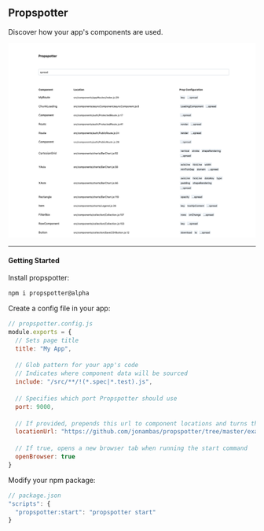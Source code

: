 ## Propspotter

Discover how your app's components are used. 

![Displays component usage of your app through a table](demo.png)

---

#### Getting Started

Install propspotter:
```bash
npm i propspotter@alpha
```

Create a config file in your app:
```js
// propspotter.config.js
module.exports = {
  // Sets page title
  title: "My App",

  // Glob pattern for your app's code
  // Indicates where component data will be sourced
  include: "/src/**/!(*.spec|*.test).js",

  // Specifies which port Propspotter should use
  port: 9000,

  // If provided, prepends this url to component locations and turns them into links
  locationUrl: "https://github.com/jonambas/propspotter/tree/master/example",

  // If true, opens a new browser tab when running the start command
  openBrowser: true
}
```

Modify your npm package:
```js
// package.json
"scripts": {
  "propspotter:start": "propspotter start"
}
```
